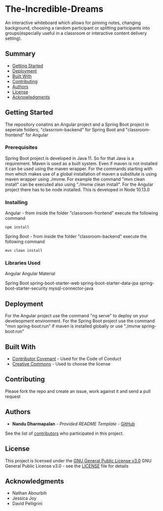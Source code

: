 # The-Incredible-Dreams

An interactive whiteboard which allows for pinning notes, changing background, choosing a random participant or splitting participants into groups(especially useful in a classroom or interactive content delivery setting).

## Summary

  - [Getting Started](#getting-started)
  - [Deployment](#deployment)
  - [Built With](#built-with)
  - [Contributing](#contributing)
  - [Authors](#authors)
  - [License](#license)
  - [Acknowledgments](#acknowledgments)

## Getting Started

The repository conatins an Angular project and a Spring Boot project in seperate folders, "classrrom-backend" for Spring Boot and "classroom-frontend" for Angular

### Prerequisites

Spring Boot project is developed in Java 11. So for that Java is a requirement. Maven is used as a built system. Even if maven is not installed it can be used using the maven wrapper. For the commands starting with mvn which makes use of a global installation of maven a substitute is using maven wrapper using ./mvnw. For example the command "mvn clean install" can be executed also using "./mvnw clean install". For the Angular project there has to be node installed. This is developed in Node 10.13.0 


### Installing

Angular - from inside the folder "classroom-frontend" execute the following command

    npm install
    
Spring Boot - from inside the folder "classroom-backend" execute the following command

    mvn clean install
    
### Libraries Used

Angular 
Angular Material

Spring Boot
spring-boot-starter-web
spring-boot-starter-data-jpa
spring-boot-starter-security
mysql-connector-java

## Deployment

For the Angular project use the command "ng serve" to deploy on your develeopment environment. For the Spring Boot project use the command "mvn spring-boot:run" if maven is installed globally or use "./mvnw spring-boot:run"

## Built With

  - [Contributor Covenant](https://www.contributor-covenant.org/) - Used
    for the Code of Conduct
  - [Creative Commons](https://creativecommons.org/) - Used to choose
    the license

## Contributing

Please fork the repo and create an issue, work against it and send a pull request


## Authors

  - **Nandu Dharmapalan** - *Provided README Template* -
    [GitHub](https://github.com/Nandu-D)

See the list of
[contributors](https://github.com/thecodeprofessor/The-Incredible-Dreams/graphs/contributors)
who participated in this project.

## License

This project is licensed under the [GNU General Public License v3.0](LICENSE)
GNU General Public License v3.0 - see the [LICENSE](LICENSE) file for
details

## Acknowledgments

  - Nathan Abourbih
  - Jessica Joy
  - David Pelligrini
